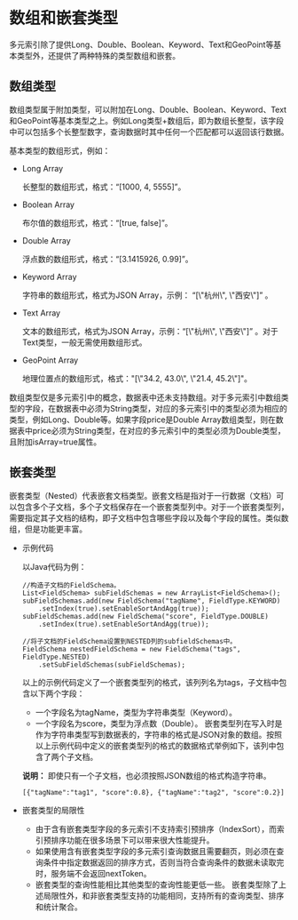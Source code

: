# 数组和嵌套类型

多元索引除了提供Long、Double、Boolean、Keyword、Text和GeoPoint等基本类型外，还提供了两种特殊的类型数组和嵌套。

## 数组类型

数组类型属于附加类型，可以附加在Long、Double、Boolean、Keyword、Text和GeoPoint等基本类型之上。例如Long类型+数组后，即为数组长整型，该字段中可以包括多个长整型数字，查询数据时其中任何一个匹配都可以返回该行数据。

基本类型的数组形式，例如：

-   Long Array

    长整型的数组形式，格式：“\[1000, 4, 5555\]”。

-   Boolean Array

    布尔值的数组形式，格式：“\[true, false\]”。

-   Double Array

    浮点数的数组形式，格式：“\[3.1415926, 0.99\]”。

-   Keyword Array

    字符串的数组形式，格式为JSON Array，示例： “\[\\"杭州\\", \\"西安\\"\]” 。

-   Text Array

    文本的数组形式，格式为JSON Array，示例：“\[\\"杭州\\", \\"西安\\"\]” 。对于Text类型，一般无需使用数组形式。

-   GeoPoint Array

    地理位置点的数组形式，格式："\[\\"34.2, 43.0\\", \\"21.4, 45.2\\"\]"。


数组类型仅是多元索引中的概念，数据表中还未支持数组。对于多元索引中数组类型的字段，在数据表中必须为String类型，对应的多元索引中的类型必须为相应的类型，例如Long、Double等。如果字段price是Double Array数组类型，则在数据表中price必须为String类型，在对应的多元索引中的类型必须为Double类型，且附加isArray=true属性。

## 嵌套类型

嵌套类型（Nested）代表嵌套文档类型。嵌套文档是指对于一行数据（文档）可以包含多个子文档，多个子文档保存在一个嵌套类型列中。对于一个嵌套类型列，需要指定其子文档的结构，即子文档中包含哪些字段以及每个字段的属性。类似数组，但是功能更丰富。

-   示例代码

    以Java代码为例：

    ```
    //构造子文档的FieldSchema。
    List<FieldSchema> subFieldSchemas = new ArrayList<FieldSchema>();
    subFieldSchemas.add(new FieldSchema("tagName", FieldType.KEYWORD)
        .setIndex(true).setEnableSortAndAgg(true));
    subFieldSchemas.add(new FieldSchema("score", FieldType.DOUBLE)
        .setIndex(true).setEnableSortAndAgg(true));
    
    //将子文档的FieldSchema设置到NESTED列的subfieldSchemas中。
    FieldSchema nestedFieldSchema = new FieldSchema("tags", FieldType.NESTED)
        .setSubFieldSchemas(subFieldSchemas);
    ```

    以上的示例代码定义了一个嵌套类型列的格式，该列列名为tags，子文档中包含以下两个字段：

    -   一个字段名为tagName，类型为字符串类型（Keyword）。
    -   一个字段名为score，类型为浮点数（Double）。
    嵌套类型列在写入时是作为字符串类型写到数据表的，字符串的格式是JSON对象的数组。按照以上示例代码中定义的嵌套类型列的格式的数据格式举例如下，该列中包含了两个子文档。

    **说明：** 即使只有一个子文档，也必须按照JSON数组的格式构造字符串。

    ```
    [{"tagName":"tag1", "score":0.8}, {"tagName":"tag2", "score":0.2}]
    ```

-   嵌套类型的局限性

    -   由于含有嵌套类型字段的多元索引不支持索引预排序（IndexSort），而索引预排序功能在很多场景下可以带来很大性能提升。
    -   如果使用含有嵌套类型字段的多元索引查询数据且需要翻页，则必须在查询条件中指定数据返回的排序方式，否则当符合查询条件的数据未读取完时，服务端不会返回nextToken。
    -   嵌套类型的查询性能相比其他类型的查询性能更低一些。
    嵌套类型除了上述局限性外，和非嵌套类型支持的功能相同，支持所有的查询类型、排序和统计聚合。


